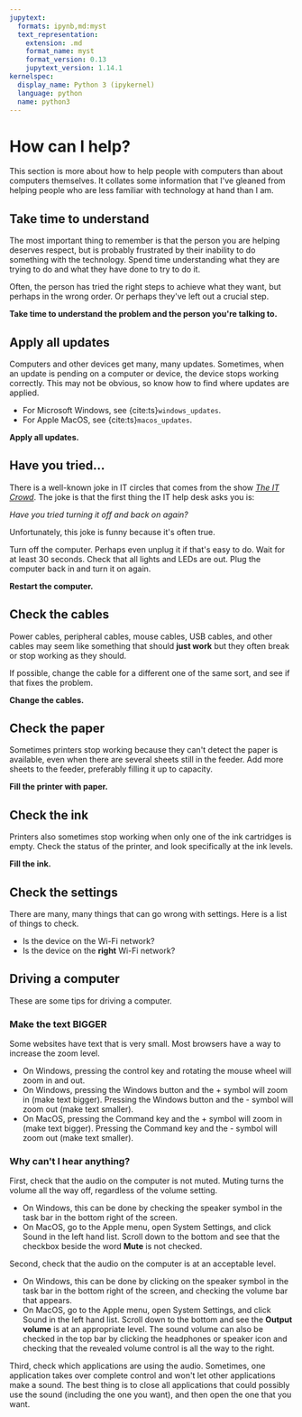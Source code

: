 ```yaml
---
jupytext:
  formats: ipynb,md:myst
  text_representation:
    extension: .md
    format_name: myst
    format_version: 0.13
    jupytext_version: 1.14.1
kernelspec:
  display_name: Python 3 (ipykernel)
  language: python
  name: python3
---
```


# How can I help?

This section is more about how to help people with computers than about computers themselves. It collates some information that I've gleaned from helping people who are less familiar with technology at hand than I am.

## Take time to understand

The most important thing to remember is that the person you are helping deserves respect, but is probably frustrated by their inability to do something with the technology. Spend time understanding what they are trying to do and what they have done to try to do it.

Often, the person has tried the right steps to achieve what they want, but perhaps in the wrong order. Or perhaps they've left out a crucial step.

**Take time to understand the problem and the person you're talking to.**

## Apply all updates

Computers and other devices get many, many updates.  Sometimes, when an update is pending on a computer or device, the device stops working correctly.  This may not be obvious, so know how to find where updates are applied.

* For Microsoft Windows, see {cite:ts}`windows_updates`.
* For Apple MacOS, see {cite:ts}`macos_updates`.

**Apply all updates.**

## Have you tried...

There is a well-known joke in IT circles that comes from the show [*The IT Crowd*](https://en.wikipedia.org/wiki/The_IT_Crowd).  The joke is that the first thing the IT help desk asks you is: 

*Have you tried turning it off and back on again?*

Unfortunately, this joke is funny because it's often true.

Turn off the computer. Perhaps even unplug it if that's easy to do. Wait for at least 30 seconds.  Check that all lights and LEDs are out. Plug the computer back in and turn it on again.

**Restart the computer.**

## Check the cables

Power cables, peripheral cables, mouse cables, USB cables, and other cables may seem like something that should **just work** but they often break or stop working as they should.

If possible, change the cable for a different one of the same sort, and see if that fixes the problem.

**Change the cables.**

## Check the paper

Sometimes printers stop working because they can't detect the paper is available, even when there are several sheets still in the feeder.  Add more sheets to the feeder, preferably filling it up to capacity.

**Fill the printer with paper.**

## Check the ink

Printers also sometimes stop working when only one of the ink cartridges is empty. Check the status of the printer, and look specifically at the ink levels.

**Fill the ink.**

## Check the settings

There are many, many things that can go wrong with settings. Here is a list of things to check.

* Is the device on the Wi-Fi network?
* Is the device on the **right** Wi-Fi network?

## Driving a computer

These are some tips for driving a computer.

### Make the text BIGGER

Some websites have text that is very small. Most browsers have a way to increase the zoom level.

* On Windows, pressing the control key and rotating the mouse wheel will zoom in and out.
* On Windows, pressing the Windows button and the + symbol will zoom in (make text bigger). Pressing the Windows button and the - symbol will zoom out (make text smaller).
* On MacOS, pressing the Command key and the + symbol will zoom in (make text bigger). Pressing the Command key and the - symbol will zoom out (make text smaller).

### Why can't I hear anything?

First, check that the audio on the computer is not muted. Muting turns the volume all the way off, regardless of the volume setting.

* On Windows, this can be done by checking the speaker symbol in the task bar in the bottom right of the screen.  
* On MacOS, go to the Apple menu, open System Settings, and click Sound in the left hand list. Scroll down to the bottom and see that the checkbox beside the word **Mute** is not checked.

Second, check that the audio on the computer is at an acceptable level.

* On Windows, this can be done by clicking on the speaker symbol in the task bar in the bottom right of the screen, and checking the volume bar that appears.  
* On MacOS, go to the Apple menu, open System Settings, and click Sound in the left hand list. Scroll down to the bottom and see the **Output volume** is at an appropriate level.  The sound volume can also be checked in the top bar by clicking the headphones or speaker icon and checking that the revealed volume control is all the way to the right.

Third, check which applications are using the audio.  Sometimes, one application takes over complete control and won't let other applications make a sound.  The best thing is to close all applications that could possibly use the sound (including the one you want), and then open the one that you want.


